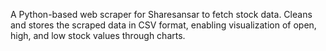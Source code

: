 A Python-based web scraper for Sharesansar to fetch stock data.
Cleans and stores the scraped data in CSV format, enabling visualization of open, high, and low stock values through charts.
